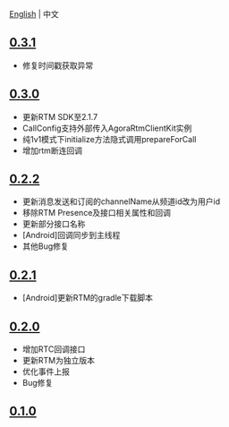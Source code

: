 
[English](CHANGELOG.md) | 中文

## [0.3.1](https://github.com/AgoraIO-Community/CallAPI/releases/tag/0.3.1)

- 修复时间戳获取异常

## [0.3.0](https://github.com/AgoraIO-Community/CallAPI/releases/tag/0.3.0)

- 更新RTM SDK至2.1.7
- CallConfig支持外部传入AgoraRtmClientKit实例
- 纯1v1模式下initialize方法隐式调用prepareForCall
- 增加rtm断连回调

## [0.2.2](https://github.com/AgoraIO-Community/CallAPI/releases/tag/0.2.2)

- 更新消息发送和订阅的channelName从频道id改为用户id
- 移除RTM Presence及接口相关属性和回调
- 更新部分接口名称
- [Android]回调同步到主线程
- 其他Bug修复

## [0.2.1](https://github.com/AgoraIO-Community/CallAPI/releases/tag/0.2.1)

- [Android]更新RTM的gradle下载脚本

## [0.2.0](https://github.com/AgoraIO-Community/CallAPI/releases/tag/0.2.0)

- 增加RTC回调接口
- 更新RTM为独立版本
- 优化事件上报
- Bug修复

## [0.1.0](https://github.com/AgoraIO-Community/CallAPI/releases/tag/0.1.0)


